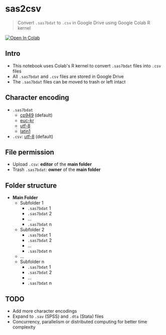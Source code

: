 # sas2csv
> Convert `.sas7bdat` to `.csv` in Google Drive using Google Colab R kernel

[![Open In Colab](https://colab.research.google.com/assets/colab-badge.svg)](https://colab.research.google.com/github/woncoh1/sas2csv/blob/main/sas2csv.ipynb)

## Intro
- This notebook uses Colab's R kernel to convert `.sas7bdat` files into `.csv` files
- All `.sas7bdat` and `.csv` files are stored in Google Drive
- The `.sas7bdat` files can be moved to trash or left intact

## Character encoding
- `.sas7bdat`
    - [cp949](https://en.wikipedia.org/wiki/Unified_Hangul_Code) (default)
    - [euc-kr](https://en.wikipedia.org/wiki/Extended_Unix_Code#EUC-KR)
    - [utf-8](https://en.wikipedia.org/wiki/UTF-8)
    - [latin1](https://en.wikipedia.org/wiki/ISO/IEC_8859-1)
- `.csv`: [utf-8](https://en.wikipedia.org/wiki/UTF-8) (default)

## File permission
- Upload `.csv`: **editor** of the **main folder**
- Trash `.sas7bdat`: **owner** of the **main folder**

## Folder structure
- **Main Folder**
    - Subfolder 1
        - `.sas7bdat` 1
        - `.sas7bdat` 2
        - ...
        - `.sas7bdat` n
    - Subfolder 2
        - `.sas7bdat` 1
        - `.sas7bdat` 2
        - ...
        - `.sas7bdat` n
    - ...
    - Subfolder n
        - `.sas7bdat` 1
        - `.sas7bdat` 2
        - ...
        - `.sas7bdat` n

## TODO
- Add more character encodings
- Expand to `.sav` (SPSS) and `.dta` (Stata) files
- Concurrency, parallelism or distributed computing for better time complexity
